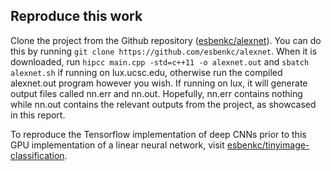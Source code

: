 ## Reproduce this work

Clone the project from the Github repository ([esbenkc/alexnet](https://github.com/esbenkc/alexnet)). You can do this by running `git clone https://github.com/esbenkc/alexnet`. When it is downloaded, run `hipcc main.cpp -std=c++11 -o alexnet.out` and `sbatch alexnet.sh` if running on lux.ucsc.edu, otherwise run the compiled alexnet.out program however you wish. If running on lux, it will generate output files called nn.err and nn.out. Hopefully, nn.err contains nothing while nn.out contains the relevant outputs from the project, as showcased in this report.

To reproduce the Tensorflow implementation of deep CNNs prior to this GPU implementation of a linear neural network, visit [esbenkc/tinyimage-classification](https://github.com/esbenkc/tinyimage-classification).